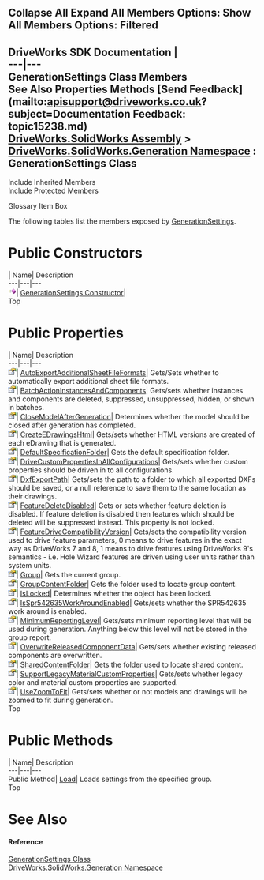 Collapse All Expand All Members Options: Show All  Members Options: Filtered   
---  
DriveWorks SDK Documentation  |   
---|---  
GenerationSettings Class Members   
See Also Properties Methods [Send Feedback](mailto:apisupport@driveworks.co.uk?subject=Documentation Feedback: topic15238.md)  
[DriveWorks.SolidWorks Assembly](topic13342.md) > [DriveWorks.SolidWorks.Generation Namespace](topic15094.md) : GenerationSettings Class  
---  
  
Include Inherited Members    
Include Protected Members  


Glossary Item Box

The following tables list the members exposed by [GenerationSettings](topic15238.md).

# Public Constructors

| Name| Description  
---|---|---  
![Public Constructor](dotnetimages/publicConstructor.gif)| [GenerationSettings Constructor](topic15244.md)|   
Top

# Public Properties

| Name| Description  
---|---|---  
![Public Property](dotnetimages/publicProperty.gif)| [AutoExportAdditionalSheetFileFormats](topic15246.md)| Gets/Sets whether to automatically export additional sheet file formats.   
![Public Property](dotnetimages/publicProperty.gif)| [BatchActionInstancesAndComponents](topic15247.md)| Gets/sets whether instances and components are deleted, suppressed, unsuppressed, hidden, or shown in batches.   
![Public Property](dotnetimages/publicProperty.gif)| [CloseModelAfterGeneration](topic15248.md)| Determines whether the model should be closed after generation has completed.   
![Public Property](dotnetimages/publicProperty.gif)| [CreateEDrawingsHtml](topic15249.md)| Gets/sets whether HTML versions are created of each eDrawing that is generated.   
![Public Property](dotnetimages/publicProperty.gif)| [DefaultSpecificationFolder](topic15250.md)| Gets the default specification folder.   
![Public Property](dotnetimages/publicProperty.gif)| [DriveCustomPropertiesInAllConfigurations](topic15251.md)| Gets/sets whether custom properties should be driven in to all configurations.   
![Public Property](dotnetimages/publicProperty.gif)| [DxfExportPath](topic15252.md)| Gets/sets the path to a folder to which all exported DXFs should be saved, or a null reference to save them to the same location as their drawings.   
![Public Property](dotnetimages/publicProperty.gif)| [FeatureDeleteDisabled](topic15253.md)| Gets or sets whether feature deletion is disabled. If feature deletion is disabled then features which should be deleted will be suppressed instead. This property is not locked.   
![Public Property](dotnetimages/publicProperty.gif)| [FeatureDriveCompatibilityVersion](topic15254.md)| Gets/sets the compatibility version used to drive feature parameters, 0 means to drive features in the exact way as DriveWorks 7 and 8, 1 means to drive features using DriveWorks 9's semantics - i.e. Hole Wizard features are driven using user units rather than system units.   
![Public Property](dotnetimages/publicProperty.gif)| [Group](topic15255.md)| Gets the current group.   
![Public Property](dotnetimages/publicProperty.gif)| [GroupContentFolder](topic15256.md)| Gets the folder used to locate group content.   
![Public Property](dotnetimages/publicProperty.gif)| [IsLocked](topic15257.md)| Determines whether the object has been locked.   
![Public Property](dotnetimages/publicProperty.gif)| [IsSpr542635WorkAroundEnabled](topic15258.md)| Gets/sets whether the SPR542635 work around is enabled.   
![Public Property](dotnetimages/publicProperty.gif)| [MinimumReportingLevel](topic15259.md)| Gets/sets minimum reporting level that will be used during generation. Anything below this level will not be stored in the group report.   
![Public Property](dotnetimages/publicProperty.gif)| [OverwriteReleasedComponentData](topic15260.md)| Gets/sets whether existing released components are overwritten.   
![Public Property](dotnetimages/publicProperty.gif)| [SharedContentFolder](topic15261.md)| Gets the folder used to locate shared content.   
![Public Property](dotnetimages/publicProperty.gif)| [SupportLegacyMaterialCustomProperties](topic15262.md)| Gets/sets whether legacy color and material custom properties are supported.   
![Public Property](dotnetimages/publicProperty.gif)| [UseZoomToFit](topic15263.md)| Gets/sets whether or not models and drawings will be zoomed to fit during generation.   
Top

# Public Methods

| Name| Description  
---|---|---  
Public Method| [Load](topic15245.md)| Loads settings from the specified group.   
Top

# See Also

#### Reference

[GenerationSettings Class](topic15238.md)   
[DriveWorks.SolidWorks.Generation Namespace](topic15094.md)


